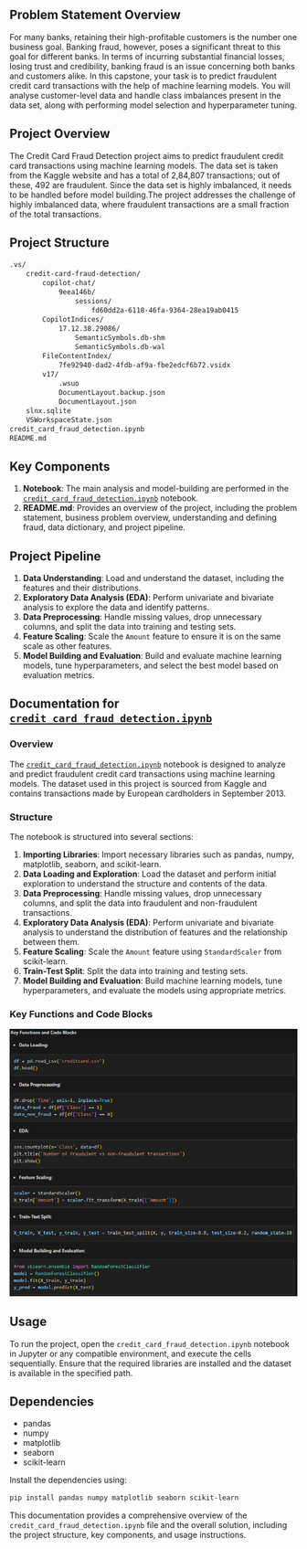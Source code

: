 ## Problem Statement Overview
For many banks, retaining their high-profitable customers is the number one business goal. Banking fraud, however, poses a significant threat to this goal for different banks. In terms of incurring substantial financial losses, losing trust and credibility, banking fraud is an issue concerning both banks and customers alike. In this capstone, your task is to predict fraudulent credit card transactions with the help of machine learning models. You will analyse customer-level data and handle class imbalances present in the data set, along with performing model selection and hyperparameter tuning.

## Project Overview
The Credit Card Fraud Detection project aims to predict fraudulent credit card transactions using machine learning models. The data set is taken from the Kaggle website and has a total of 2,84,807 transactions; out of these, 492 are fraudulent. Since the data set is highly imbalanced, it needs to be handled before model building.The project addresses the challenge of highly imbalanced data, where fraudulent transactions are a small fraction of the total transactions.

## Project Structure
```
.vs/
    credit-card-fraud-detection/
        copilot-chat/
            9eea146b/
                sessions/
                    fd60dd2a-6118-46fa-9364-28ea19ab0415
        CopilotIndices/
            17.12.38.29086/
                SemanticSymbols.db-shm
                SemanticSymbols.db-wal
        FileContentIndex/
            7fe92940-dad2-4fdb-af9a-fbe2edcf6b72.vsidx
        v17/
            .wsuo
            DocumentLayout.backup.json
            DocumentLayout.json
    slnx.sqlite
    VSWorkspaceState.json
credit_card_fraud_detection.ipynb
README.md
```

## Key Components
1. **Notebook**: The main analysis and model-building are performed in the [`credit_card_fraud_detection.ipynb`](credit_card_fraud_detection.ipynb) notebook.
2. **README.md**: Provides an overview of the project, including the problem statement, business problem overview, understanding and defining fraud, data dictionary, and project pipeline.

## Project Pipeline
1. **Data Understanding**: Load and understand the dataset, including the features and their distributions.
2. **Exploratory Data Analysis (EDA)**: Perform univariate and bivariate analysis to explore the data and identify patterns.
3. **Data Preprocessing**: Handle missing values, drop unnecessary columns, and split the data into training and testing sets.
4. **Feature Scaling**: Scale the `Amount` feature to ensure it is on the same scale as other features.
5. **Model Building and Evaluation**: Build and evaluate machine learning models, tune hyperparameters, and select the best model based on evaluation metrics.

## Documentation for [`credit_card_fraud_detection.ipynb`](credit_card_fraud_detection.ipynb)

### Overview
The [`credit_card_fraud_detection.ipynb`](credit_card_fraud_detection.ipynb) notebook is designed to analyze and predict fraudulent credit card transactions using machine learning models. The dataset used in this project is sourced from Kaggle and contains transactions made by European cardholders in September 2013.

### Structure
The notebook is structured into several sections:
1. **Importing Libraries**: Import necessary libraries such as pandas, numpy, matplotlib, seaborn, and scikit-learn.
2. **Data Loading and Exploration**: Load the dataset and perform initial exploration to understand the structure and contents of the data.
3. **Data Preprocessing**: Handle missing values, drop unnecessary columns, and split the data into fraudulent and non-fraudulent transactions.
4. **Exploratory Data Analysis (EDA)**: Perform univariate and bivariate analysis to understand the distribution of features and the relationship between them.
5. **Feature Scaling**: Scale the `Amount` feature using `StandardScaler` from scikit-learn.
6. **Train-Test Split**: Split the data into training and testing sets.
7. **Model Building and Evaluation**: Build machine learning models, tune hyperparameters, and evaluate the models using appropriate metrics.

### Key Functions and Code Blocks
![alt text](image.png)

## Usage
To run the project, open the `credit_card_fraud_detection.ipynb` notebook in Jupyter or any compatible environment, and execute the cells sequentially. Ensure that the required libraries are installed and the dataset is available in the specified path.

## Dependencies
- pandas
- numpy
- matplotlib
- seaborn
- scikit-learn

Install the dependencies using:
```sh
pip install pandas numpy matplotlib seaborn scikit-learn
```

This documentation provides a comprehensive overview of the `credit_card_fraud_detection.ipynb` file and the overall solution, including the project structure, key components, and usage instructions.
